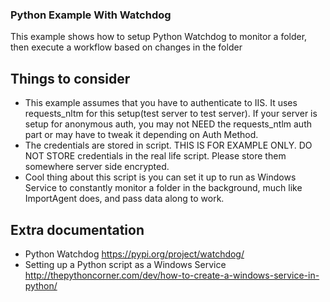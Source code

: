 ### Python Example With Watchdog
This example shows how to setup Python Watchdog to monitor a folder, then execute a workflow based on changes in the folder

## Things to consider
+ This example assumes that you have to authenticate to IIS. It uses requests_nltm for this setup(test server to test server). If your server is setup for anonymous auth, you may not NEED the requests_ntlm auth part or may have to tweak it depending on Auth Method.
+ The credentials are stored in script. THIS IS FOR EXAMPLE ONLY. DO NOT STORE credentials in the real life script. Please store them somewhere server side encrypted.
+ Cool thing about this script is you can set it up to run as Windows Service to constantly monitor a folder in the background, much like ImportAgent does, and pass data along to work.

## Extra documentation

+ Python Watchdog https://pypi.org/project/watchdog/
+ Setting up a Python script as a Windows Service http://thepythoncorner.com/dev/how-to-create-a-windows-service-in-python/
